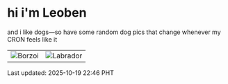 # hi i'm Leoben

and i like dogs—so have some random dog pics that change whenever my CRON feels like it

|  |  |
|--------|----------|
| ![Borzoi](https://random-dog-vercel.vercel.app/api/random-borzoi?v=1760885182) | ![Labrador](https://random-dog-vercel.vercel.app/api/random-labrador?v=1760885182) |

Last updated: 2025-10-19 22:46 PHT
